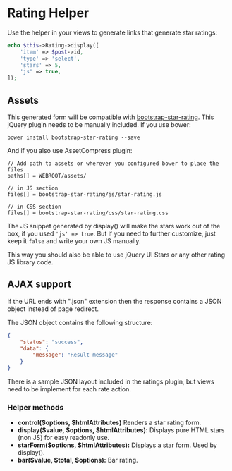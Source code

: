 # Rating Helper

Use the helper in your views to generate links that generate star ratings:

```php
echo $this->Rating->display([
	'item' => $post->id,
	'type' => 'select',
	'stars' => 5,
	'js' => true,
]);
```

## Assets
This generated form will be compatible with [bootstrap-star-rating](https://github.com/kartik-v/bootstrap-star-rating).
This jQuery plugin needs to be manually included. If you use bower:
```
bower install bootstrap-star-rating --save
```
And if you also use AssetCompress plugin:
```
// Add path to assets or wherever you configured bower to place the files
paths[] = WEBROOT/assets/

// in JS section
files[] = bootstrap-star-rating/js/star-rating.js

// in CSS section
files[] = bootstrap-star-rating/css/star-rating.css
```

The JS snippet generated by display() will make the stars work out of the box, if you used `'js' => true`.
But if you need to further customize, just keep it `false` and write your own JS manually.

This way you should also be able to use jQuery UI Stars or any other rating JS library code.

## AJAX support


If the URL ends with ".json" extension then the response contains a JSON object instead of page redirect.

The JSON object contains the following structure:

```json
{
	"status": "success",
	"data": {
		"message": "Result message"
	}
}
```

There is a sample JSON layout included in the ratings plugin, but views need to be implement for each rate action.

### Helper methods

* **control($options, $htmlAttributes)** Renders a star rating form.
* **display($value, $options, $htmlAttributes):** Displays pure HTML stars (non JS) for easy readonly use.
* **starForm($options, $htmlAttributes):** Displays a star form. Used by display().
* **bar($value, $total, $options):** Bar rating.
